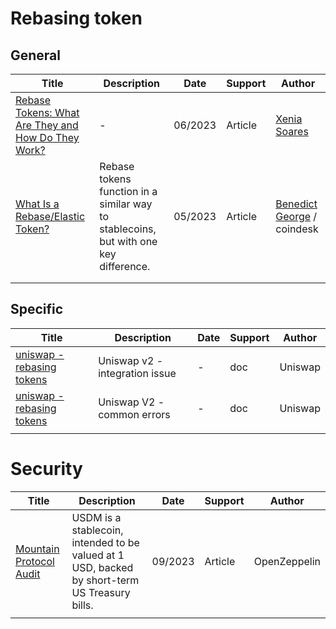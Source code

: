 # Rebasing token

## General

| Title                                                        | Description                                                  | Date    | Support | Author                                                       |
| ------------------------------------------------------------ | ------------------------------------------------------------ | ------- | ------- | ------------------------------------------------------------ |
| [Rebase Tokens: What Are They and How Do They Work?](https://beincrypto.com/learn/rebase-tokens/) | -                                                            | 06/2023 | Article | [Xenia Soares](https://beincrypto.com/author/xenia-soares/)  |
| [What Is a Rebase/Elastic Token?](https://www.coindesk.com/learn/what-is-a-rebaseelastic-token/) | Rebase tokens function in a similar way to stablecoins, but with one key difference. | 05/2023 | Article | [Benedict George](https://www.coindesk.com/author/benedict-george/) / coindesk |
|                                                              |                                                              |         |         |                                                              |
|                                                              |                                                              |         |         |                                                              |

## Specific

| Title                                                        | Description                     | Date | Support | Author  |
| ------------------------------------------------------------ | ------------------------------- | ---- | ------- | ------- |
| [uniswap - rebasing tokens](https://docs.uniswap.org/concepts/protocol/integration-issues#rebasing-tokens) | Uniswap v2 -  integration issue | -    | doc     | Uniswap |
| [uniswap - rebasing tokens](https://docs.uniswap.org/contracts/v2/reference/smart-contracts/common-errors#rebasing-tokens) | Uniswap V2 - common errors      | -    | doc     | Uniswap |
|                                                              |                                 |      |         |         |



# Security

| Title                                                        | Description                                                  | Date    | Support | Author       |
| ------------------------------------------------------------ | ------------------------------------------------------------ | ------- | ------- | ------------ |
| [Mountain Protocol Audit](https://blog.openzeppelin.com/mountain-protocol-audit) | USDM is a stablecoin, intended to be valued at 1 USD, backed by short-term US Treasury bills. | 09/2023 | Article | OpenZeppelin |
|                                                              |                                                              |         |         |              |


